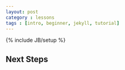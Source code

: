 ```yaml
---
layout: post
category : lessons
tags : [intro, beginner, jekyll, tutorial]
---
```

{% include JB/setup %}

## Next Steps